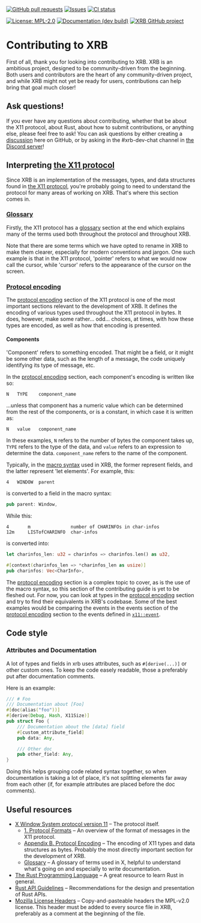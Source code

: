 <!-- This Source Code Form is subject to the terms of the Mozilla Public
   - License, v. 2.0. If a copy of the MPL was not distributed with this
   - file, You can obtain one at https://mozilla.org/MPL/2.0/. -->

[![GitHub pull requests](https://img.shields.io/github/issues-pr-raw/XdotRS/xrb?color=%23a060d8&label=Open%20PRs&style=for-the-badge)](https://github.com/XdotRS/xrb/pulls)
[![Issues](https://img.shields.io/github/issues-raw/XdotRS/xrb?style=for-the-badge)](https://github.com/XdotRS/xrb/issues)
[![CI status](https://img.shields.io/github/actions/workflow/status/XdotRS/xrb/ci.yml?event=push&branch=main&label=ci&style=for-the-badge)](https://github.com/XdotRS/xrb/actions/workflows/ci.yml)

[![License: MPL-2.0](https://img.shields.io/crates/l/xrb?style=for-the-badge)](https://github.com/XdotRS/xrb/blob/main/LICENSE)
[![Documentation (dev build)](https://img.shields.io/badge/docs-dev%20build-forestgreen?style=for-the-badge)](https://docs.aquariwm.org/doc/xrb/)
[![XRB GitHub project](https://img.shields.io/badge/todo-project-303048?style=for-the-badge)](https://github.com/orgs/XdotRS/projects/1/views/1)

# Contributing to XRB
First of all, thank you for looking into contributing to XRB.
XRB is an ambitious project, designed to be community-driven from the beginning.
Both users and contributors are the heart of any community-driven project, and while
XRB might not yet be ready for users, contributions can help bring that goal much
closer!

## Ask questions!
If you ever have any questions about contributing, whether that be about the X11
protocol, about Rust, about how to submit contributions, or anything else, please
feel free to ask! You can ask questions by either creating a [discussion] here on
GitHub, or by asking in the #xrb-dev-chat channel in [the Discord server]!

[discussion]: https://github.com/XdotRS/xrb/discussions
[the Discord server]: https://discord.gg/CmsZBEsf5N

## Interpreting [the X11 protocol]
Since XRB is an implementation of the messages, types, and data structures found
in [the X11 protocol], you're probably going to need to understand the protocol for
many areas of working on XRB. That's where this section comes in.

[the X11 protocol]: https://x.org/releases/X11R7.7/doc/xproto/x11protocol.html

### [Glossary][glossary]
Firstly, the X11 protocol has a [glossary] section at the end which explains many of
the terms used both throughout the protocol and throughout XRB.

Note that there are some terms which we have opted to rename in XRB to make them
clearer, especially for modern conventions and jargon. One such example is that
in the X11 protocol, 'pointer' refers to what we would now call the cursor, while
'cursor' refers to the appearance of the cursor on the screen.

[glossary]: https://x.org/releases/X11R7.7/doc/xproto/x11protocol.html#glossary

### [Protocol encoding][protocol encoding]
The [protocol encoding] section of the X11 protocol is one of the most important
sections relevant to the development of XRB. It defines the encoding of various
types used throughout the X11 protocol in bytes. It does, however, make some
rather... odd... choices, at times, with how these types are encoded, as well as
how that encoding is presented.

#### Components
'Component' refers to something encoded. That might be a field, or it might be
some other data, such as the length of a message, the code uniquely identifying
its type of message, etc.

In the [protocol encoding] section, each component's encoding is written like
so:
```
N	TYPE	component_name
```
...unless that component has a numeric value which can be determined from the
rest of the components, or is a constant, in which case it is written as:
```
N	value	component_name
```

In these examples, `N` refers to the number of bytes the component takes up,
`TYPE` refers to the type of the data, and `value` refers to an expression to
determine the data. `component_name` refers to the name of the component.

Typically, in the [macro syntax] used in XRB, the former represent fields, and
the latter represent 'let elements'. For example, this:
```
4	WINDOW	parent
```
is converted to a field in the macro syntax:
```rust
pub parent: Window,
```
While this:
```
4       m               number of CHARINFOs in char-infos
12m     LISTofCHARINFO  char-infos
```
is converted into:
```rust
let charinfos_len: u32 = charinfos => charinfos.len() as u32,

#[context(charinfos_len => *charinfos_len as usize)]
pub charinfos: Vec<CharInfo>,
```

The [protocol encoding] section is a complex topic to cover, as is the use of
the macro syntax, so this section of the contributing guide is yet to be
fleshed out. For now, you can look at types in the [protocol encoding]
section and try to find their equivalents in XRB's codebase. Some of the best
examples would be comparing the events in the events section of the
[protocol encoding] section to the events defined in [`x11::event`].

[macro syntax]: https://docs.aquariwm.org/doc/xrbk_macro/macro.derive_xrb.html
[protocol encoding]: https://x.org/releases/X11R7.7/doc/xproto/x11protocol.html#protocol_encoding
[`x11::event`]: https://github.com/XdotRS/xrb/blob/main/src/x11/event.rs

## Code style

### Attributes and Documentation

A lot of types and fields in xrb uses attributes, such as `#[derive(...)]` or other custom ones.
To keep the code easely readable, those a preferably put after documentation comments.

Here is an example:
```rust
/// # Foo
/// Documentation about [Foo]
#[doc(alias("foo"))]
#[derive(Debug, Hash, X11Size)]
pub struct Foo {
    /// Documentation about the [data] field
    #[custom_attribute_field]
    pub data: Any,

    /// Other doc
    pub other_field: Any,
}
```

Doing this helps grouping code related syntax together, so when documentation is taking a lot of place,
it's not splitting elements far away from each other (if, for example attributes are placed before the doc comments).


## Useful resources
 - [X Window System protocol version 11](https://x.org/releases/X11R7.7/doc/xproto/x11protocol.html)
   – The protocol itself.
   - [1. Protocol Formats](https://x.org/releases/X11R7.7/doc/xproto/x11protocol.html#Protocol_Formats)
     – An overview of the format of messages in the X11 protocol.
   - [Appendix B. Protocol Encoding](https://x.org/releases/X11R7.7/doc/xproto/x11protocol.html#protocol_encoding)
     – The encoding of X11 types and data structures as bytes. Probably the most
	 directly important section for the development of XRB.
   - [Glossary](https://x.org/releases/X11R7.7/doc/xproto/x11protocol.html#glossary)
     – A glossary of terms used in X, helpful to understand what's going on and
	 especially to write documentation.
 - [The Rust Programming Language](https://doc.rust-lang.org/book/) – A great
   resource to learn Rust in general.
 - [Rust API Guidelines](https://rust-lang.github.io/api-guidelines/) –
   Recommendations for the design and presentation of Rust APIs.
 - [Mozilla License Headers](https://www.mozilla.org/en-US/MPL/headers/) –
   Copy-and-pasteable headers the MPL-v2.0 license. This header must be added to
   every source file in XRB, preferably as a comment at the beginning of the file.

[XRB project]: https://github.com/orgs/XdotRS/projects/1/views/1

